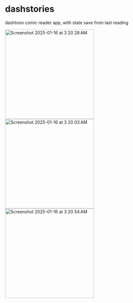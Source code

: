 # dashstories

dashtoon comic reader app, with state save from last reading

<img width="292" alt="Screenshot 2025-01-16 at 3 20 28 AM" src="https://github.com/user-attachments/assets/366c3be7-e498-4f49-b5c7-fc2b130958d8" />
<img width="292" alt="Screenshot 2025-01-16 at 3 20 03 AM" src="https://github.com/user-attachments/assets/4e2ce60d-1ed3-47ea-add1-e581f1a60232" />
<img width="292" alt="Screenshot 2025-01-16 at 3 20 54 AM" src="https://github.com/user-attachments/assets/e165bada-bc5c-4491-a112-d9a6e4ab17b3" />
